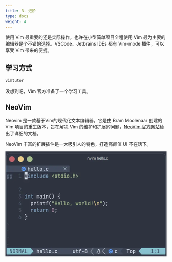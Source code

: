 ```yaml
---
title: 3. 进阶
type: docs
weight: 4
---
```


使用 Vim 最重要的还是实际操作，也许在小型简单项目全程使用 Vim 最为主要的编辑器是个不错的选择。VSCode、Jetbrains IDEs 都有 Vim-mode 插件，可以享受 Vim 带来的便捷。

## 学习方式

```bash {filename="Terminal"}
vimtutor
```

没想到吧，Vim 官方准备了一个学习工具。

## NeoVim

Neovim 是一款基于Vim的现代化文本编辑器。它是由 Bram Moolenaar 创建的 Vim 项目的重生版本，旨在解决 Vim 的维护和扩展的问题，[NeoVim 官方网站](https://neovim.io)给出了详细的文档。

NeoVim 丰富的扩展插件是一大吸引人的特色，打造高颜值 UI 不在话下。

![neovim](./assets/neovim.webp)

